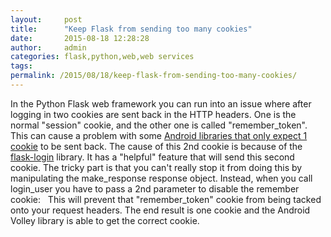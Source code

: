 ```yaml
---
layout:     post
title:      "Keep Flask from sending too many cookies"
date:       2015-08-18 12:28:28
author:     admin
categories: flask,python,web,web services
tags:  
permalink: /2015/08/18/keep-flask-from-sending-too-many-cookies/
---
```

In the Python Flask web framework you can run into an issue where after logging in two cookies are sent back in the HTTP headers. One is the normal "session" cookie, and the other one is called "remember_token". This can cause a problem with some [Android libraries that only expect 1 cookie](http://stackoverflow.com/questions/18998361/android-volley-duplicate-set-cookie-is-overriden) to be sent back. The cause of this 2nd cookie is because of the [flask-login](https://flask-login.readthedocs.org/en/latest/#remember-me) library. It has a "helpful" feature that will send this second cookie. The tricky part is that you can't really stop it from doing this by manipulating the make_response response object. Instead, when you call login_user you have to pass a 2nd parameter to disable the remember cookie:    This will prevent that "remember_token" cookie from being tacked onto your request headers. The end result is one cookie and the Android Volley library is able to get the correct cookie.
